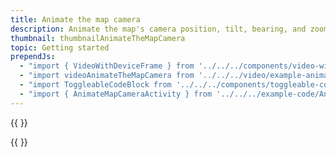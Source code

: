 ```yaml
---
title: Animate the map camera
description: Animate the map's camera position, tilt, bearing, and zoom.
thumbnail: thumbnailAnimateTheMapCamera
topic: Getting started
prependJs:
  - "import { VideoWithDeviceFrame } from '../../../components/video-with-device-frame'"
  - "import videoAnimateTheMapCamera from '../../../video/example-animatethemapcamera.mp4'"
  - "import ToggleableCodeBlock from '../../../components/toggleable-code-block'"
  - "import { AnimateMapCameraActivity } from '../../../example-code/AnimateMapCameraActivity.js'"
---
```


{{
  <VideoWithDeviceFrame 
    videoFile={videoAnimateTheMapCamera}
    rotation="vertical"
    device="pixel-2"
  />
}}

<!-- Any notes about this example would go here.  -->

{{
  <ToggleableCodeBlock 
    codeSnippet={AnimateMapCameraActivity}
  />
}}
